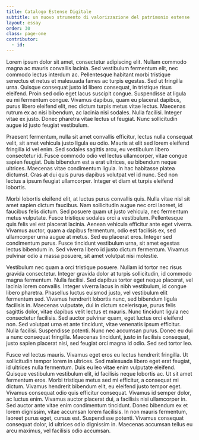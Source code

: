 ```yaml
---
title: Catalogo Estense Digitale
subtitle: un nuovo strumento di valorizzazione del patrimonio estense
layout: essay
order: 30
class: page-one
contributor:
  - id:
---
```


Lorem ipsum dolor sit amet, consectetur adipiscing elit. Nullam commodo magna ac mauris convallis lacinia. Sed vestibulum fermentum elit, nec commodo lectus interdum ac. Pellentesque habitant morbi tristique senectus et netus et malesuada fames ac turpis egestas. Sed ut fringilla urna. Quisque consequat justo id libero consequat, in tristique risus eleifend. Proin sed odio eget lacus suscipit congue. Suspendisse at ligula eu mi fermentum congue. Vivamus dapibus, quam eu placerat dapibus, purus libero eleifend elit, nec dictum turpis metus vitae lectus. Maecenas rutrum ex ac nisi bibendum, ac lacinia nisi sodales. Nulla facilisi. Integer vitae ex justo. Donec pharetra vitae lectus ut feugiat. Nunc sollicitudin augue id justo feugiat vestibulum.

Praesent fermentum, nulla sit amet convallis efficitur, lectus nulla consequat velit, sit amet vehicula justo ligula eu odio. Mauris at elit sed lorem eleifend fringilla id vel enim. Sed sodales sagittis arcu, eu vestibulum libero consectetur id. Fusce commodo odio vel lectus ullamcorper, vitae congue sapien feugiat. Duis bibendum est a erat ultrices, eu bibendum neque ultrices. Maecenas vitae condimentum ligula. In hac habitasse platea dictumst. Cras at dui quis purus dapibus volutpat vel id nunc. Sed non lectus a ipsum feugiat ullamcorper. Integer et diam et turpis eleifend lobortis.

Morbi lobortis eleifend elit, at luctus purus convallis quis. Nulla vitae nisl sit amet sapien dictum faucibus. Nam sollicitudin augue nec orci laoreet, id faucibus felis dictum. Sed posuere quam ut justo vehicula, nec fermentum metus vulputate. Fusce tristique sodales orci a vestibulum. Pellentesque quis felis vel est placerat lacinia. Aenean vehicula efficitur ante eget viverra. Vivamus auctor, quam a dapibus fermentum, odio est facilisis ex, sed ullamcorper urna augue at metus. Sed eu placerat eros. Integer sed condimentum purus. Fusce tincidunt vestibulum urna, sit amet egestas lectus bibendum in. Sed viverra libero id justo dictum fermentum. Vivamus pulvinar odio a massa posuere, sit amet volutpat nisi molestie.

Vestibulum nec quam a orci tristique posuere. Nullam id tortor nec risus gravida consectetur. Integer gravida dolor at turpis sollicitudin, id commodo magna fermentum. Nulla facilisi. Sed dapibus tortor eget neque placerat, vel lacinia lorem convallis. Integer viverra lacus in nibh vestibulum, id congue libero pharetra. Phasellus luctus euismod justo, vel vestibulum elit fermentum sed. Vivamus hendrerit lobortis nunc, sed bibendum ligula facilisis in. Maecenas vulputate, dui in dictum scelerisque, purus felis sagittis dolor, vitae dapibus velit lectus et mauris. Nunc tincidunt ligula nec consectetur facilisis. Sed auctor pulvinar quam, eget luctus orci eleifend non. Sed volutpat urna et ante tincidunt, vitae venenatis ipsum efficitur. Nulla facilisi. Suspendisse potenti. Nunc nec accumsan purus. Donec eu dui a nunc consequat fringilla. Maecenas tincidunt, justo in facilisis consequat, justo sapien placerat nisi, sed feugiat orci magna id odio. Sed sed tortor leo.

Fusce vel lectus mauris. Vivamus eget eros eu lectus hendrerit fringilla. Ut sollicitudin tempor lorem in ultrices. Sed malesuada libero eget erat feugiat, id ultrices nulla fermentum. Duis eu leo vitae enim vulputate eleifend. Quisque vestibulum vestibulum elit, id facilisis neque lobortis ac. Ut sit amet fermentum eros. Morbi tristique metus sed mi efficitur, a consequat mi dictum. Vivamus hendrerit bibendum elit, eu eleifend justo tempor eget. Vivamus consequat odio quis efficitur consequat. Vivamus id semper dolor, ac luctus enim. Vivamus auctor placerat dui, a facilisis nisi ullamcorper in. Sed auctor ante vitae enim condimentum tincidunt. Donec bibendum ex et lorem dignissim, vitae accumsan lorem facilisis. In non mauris fermentum, laoreet purus eget, cursus est. Suspendisse potenti. Vivamus consequat consequat dolor, id ultrices odio dignissim in. Maecenas accumsan tellus eu arcu maximus, vel facilisis odio accumsan.

